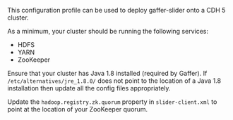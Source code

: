 This configuration profile can be used to deploy gaffer-slider onto a CDH 5 cluster.

As a minimum, your cluster should be running the following services:
* HDFS
* YARN
* ZooKeeper

Ensure that your cluster has Java 1.8 installed (required by Gaffer).
If `/etc/alternatives/jre_1.8.0/` does not point to the location of a Java 1.8 installation then update all the config files appropriately.

Update the `hadoop.registry.zk.quorum` property in `slider-client.xml` to point at the location of your ZooKeeper quorum.

